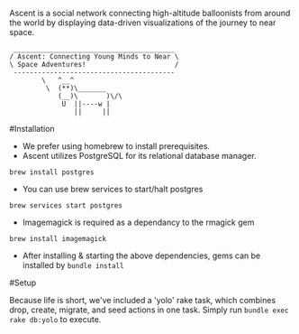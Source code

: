 Ascent is a social network connecting high-altitude balloonists from around the world by displaying data-driven visualizations of the journey to near space.

```
 ________________________________________
/ Ascent: Connecting Young Minds to Near \
\ Space Adventures!                      /
 ----------------------------------------
        \   ^__^
         \  (**)\_______
            (__)\       )\/\
             U  ||----w |
                ||     ||
```

#Installation

- We prefer using homebrew to install prerequisites.
- Ascent utilizes PostgreSQL for its relational database manager.
```
brew install postgres
```
- You can use brew services to start/halt postgres
```
brew services start postgres
```
- Imagemagick is required as a dependancy to the rmagick gem
```
brew install imagemagick
```
- After installing & starting the above dependencies, gems can be installed by ``` bundle install ```

#Setup

Because life is short, we've included a 'yolo' rake task, which combines drop, create, migrate, and seed actions in one task.  Simply run `bundle exec rake db:yolo` to execute.
